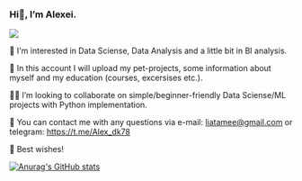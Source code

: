 ### Hi👋, I’m Alexei.
<img src="{[BadgeURLHere](https://img.shields.io/badge/Gmail-D14836?style=for-the-badge&logo=gmail&logoColor=white)}" />

👀  I'm interested in Data Sciense, Data Analysis and a little bit in BI analysis.

💪  In this account I will upload my pet-projects, some information about myself and my education (courses, excersises etc.).

🙋‍♂️  I’m looking to collaborate on simple/beginner-friendly Data Sciense/ML projects with Python implementation.

💬  You can contact me with any questions via e-mail: liatamee@gmail.com or telegram: https://t.me/Alex_dk78

🤝  Best wishes!

[![Anurag's GitHub stats](https://github-readme-stats.vercel.app/api?username=AlexDk78)](https://github.com/anuraghazra/github-readme-stats)
